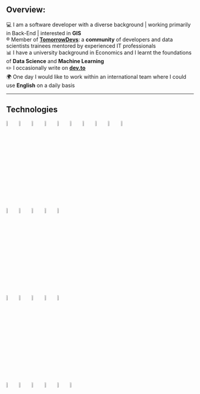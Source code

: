 ## Overview:

:computer: I am a software developer with a diverse background  |  working primarily in Back-End  |  interested in **GIS**\
:registered: Member of [**TomorrowDevs**](https://www.tomorrowdevs.com): a **community** of developers and data scientists trainees mentored by experienced IT professionals\
:bar_chart: I have a university background in Economics and I learnt the foundations of **Data Science** and **Machine Learning**\
:pencil2: I occasionally write on [**dev.to**](https://www.dev.to/aldotele)\
:earth_africa: One day I would like to work within an international team where I could use **English** on a daily basis

<!--
<a href= "https://www.linkedin.com/in/aldo-telese/"><img src="https://cdn4.iconfinder.com/data/icons/social-messaging-ui-color-shapes-2-free/128/social-linkedin-circle-512.png" height="18" width="18"/> <b>My LinkedIn </b></a>
-->

***
## Technologies
<p>
  <img width="6%" src="https://www.vectorlogo.zone/logos/java/java-ar21.svg" />
  <img width="6%" src="https://www.vectorlogo.zone/logos/golang/golang-ar21.svg" />
  <img width="6%" src="https://www.vectorlogo.zone/logos/python/python-ar21.svg" />
  <img width="6%" src="https://www.vectorlogo.zone/logos/djangoproject/djangoproject-ar21.svg" />
  <img width="6%" src="https://www.vectorlogo.zone/logos/springio/springio-ar21.svg" />
  <img width="6%" src="https://www.vectorlogo.zone/logos/w3_html5/w3_html5-ar21.svg" />
  <img width="6%" src="https://www.vectorlogo.zone/logos/w3_css/w3_css-ar21.svg" />
  <img width="6%" src="https://www.vectorlogo.zone/logos/javascript/javascript-ar21.svg" />
  <img width="6%" src="https://www.vectorlogo.zone/logos/vuejs/vuejs-ar21.svg" />
  <img width="6%" src="https://www.vectorlogo.zone/logos/leafletjs/leafletjs-ar21.svg" />
  <br>
  
  <img width="6%" src="https://www.vectorlogo.zone/logos/mysql/mysql-ar21.svg" />
  <img width="6%" src="https://www.vectorlogo.zone/logos/postgresql/postgresql-ar21.svg" />
  <img width="6%" src="https://www.vectorlogo.zone/logos/mongodb/mongodb-ar21.svg" />
  <img width="6%" src="https://www.vectorlogo.zone/logos/sqlite/sqlite-ar21.svg" />
  <img width="6%" src="https://www.vectorlogo.zone/logos/graphql/graphql-ar21.svg" />  <br>

  <img width="6%" src="https://www.vectorlogo.zone/logos/terraformio/terraformio-ar21.svg" />
  <img width="6%" src="https://www.vectorlogo.zone/logos/amazon_aws/amazon_aws-ar21.svg" />
  <img width="6%" src="https://www.vectorlogo.zone/logos/docker/docker-ar21.svg" />
  <img width="6%" src="https://www.vectorlogo.zone/logos/kubernetes/kubernetes-ar21.svg" />
  <img width="6%" src="https://www.vectorlogo.zone/logos/cloudflare/cloudflare-ar21.svg" />  <br>
  
  <img width="6%" src="https://www.vectorlogo.zone/logos/git-scm/git-scm-ar21.svg" />
  <img width="6%" src="https://www.vectorlogo.zone/logos/getpostman/getpostman-ar21.svg" />
  <img width="6%" src="https://www.vectorlogo.zone/logos/markdown-here/markdown-here-ar21.svg" />
  <img width="6%" src="https://www.vectorlogo.zone/logos/jupyter/jupyter-ar21.svg" />
  <img width="6%" src="https://www.vectorlogo.zone/logos/heroku/heroku-ar21.svg" />
  <img width="6%" src="https://www.vectorlogo.zone/logos/vercel/vercel-ar21.svg" />
</p>

<!--
[![Top Langs](https://github-readme-stats.vercel.app/api/top-langs/?username=aldotele&layout=compact&theme=vue)](https://github.com/anuraghazra/github-readme-stats)
-->

<!--
***
## My projects:

>> **Image Recognition Webapp** (team project in @Tomorrowdevs)

My work was related to the back-end and required me to use **Django** framework with **RESTful APIs**.

available at &#8594;  [Deploy link](https://gracious-mcclintock-220460.netlify.app/index.html)\
[Back-end repository](https://github.com/TD-team3/img-recognition-web-app-be)\
[Front-end repository](https://github.com/TD-team3/img-recognition-web-app-fe)

***

>> **Shorten 1000** (personal project)

A Url shortener with a *copy to clipboard* feature built in Django

available at &#8594;  [s1000.herokuapp.com](https://s1000.herokuapp.com/) \
[shorten1000 repository](https://github.com/aldotele/shorten1000)

***

>> **The Mystery Word** (personal project)

the English version of the Italian game called [*Ghigliottina*](https://www.youtube.com/watch?v=eLGqqjawDp8)

available at &#8594;  [themysteryword.herokuapp.com](https://themysteryword.herokuapp.com/) \
[mystery word repository](https://github.com/aldotele/mystery_word)

***

>> **Etsy.com Web Crawler** (team project in @Tomorrowdevs)

The project was part of a series of workshop related to *multithreading*.\
We decided to implement a web scraper that used **multithread** in order to boost
**image download** from the online marketplace ([**Etsy.com**](https://etsy.com))

[multi-crawler repository](https://github.com/aldotele/multi_crawler)

***

>> **Lotto lottery** (individual project in @Tomorrowdevs)
>
This project required me to implement a simulation of the Italian Lotto game by using **OOP** and **unittests**.

[Lotto game repository](https://github.com/aldotele/lotto_lottery) 

***
-->


<!--
**aldotele/aldotele** is a ✨ _special_ ✨ repository because its `README.md` (this file) appears on your GitHub profile.
Here are some ideas to get you started:
- 🔭 I’m currently working on ...
- 🌱 I’m currently learning ...
- 👯 I’m looking to collaborate on ...
- 🤔 I’m looking for help with ...
- 💬 Ask me about ...
- 📫 How to reach me: ...
- 😄 Pronouns: ...
- ⚡ Fun fact: ...
-->

<!--
 <img height="180em" align="left" src="https://github-readme-stats.vercel.app/api?username=aldotele&show_icons=true&hide_border=true&&count_private=true&include_all_commits=true"  width="40%" />
-->

